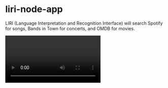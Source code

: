 # liri-node-app
LIRI (Language Interpretation and Recognition Interface) will search Spotify for songs, Bands in Town for concerts, and OMDB for movies.


![concert-this gif](/gifs/concert-this.mp4)


